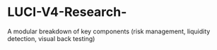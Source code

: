 # LUCI-V4-Research-
A modular breakdown of key components (risk management, liquidity detection, visual back testing)
